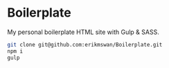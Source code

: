 # Boilerplate
My personal boilerplate HTML site with Gulp &amp; SASS.

```bash
git clone git@github.com:erikmswan/Boilerplate.git
npm i
gulp
```
